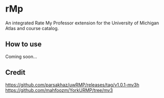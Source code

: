 # rMp
An integrated Rate My Professor extension for the University of Michigan Atlas and course catalog.

## How to use
Coming soon...


## Credit
https://github.com/parsakhaz/uwRMP/releases/tag/v1.0.1-mv3h \
https://github.com/mahfoozm/YorkURMP/tree/mv3
